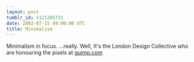```yaml
---
layout: post
tumblr_id: 1121205731
date: 2002-07-15 09:00:00 UTC
title: Minimalism
---
```


Minimalism in focus. ...really. Well, It's the London Design Collective who are honouring the pixels at <a href="http://www.guimp.com/" target="_blank">guimp.com</a>
